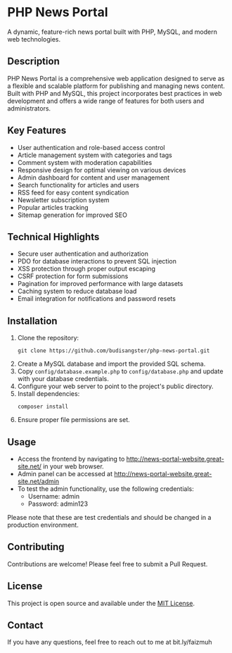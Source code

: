 # PHP News Portal

A dynamic, feature-rich news portal built with PHP, MySQL, and modern web technologies.

## Description

PHP News Portal is a comprehensive web application designed to serve as a flexible and scalable platform for publishing and managing news content. Built with PHP and MySQL, this project incorporates best practices in web development and offers a wide range of features for both users and administrators.

## Key Features

- User authentication and role-based access control
- Article management system with categories and tags
- Comment system with moderation capabilities
- Responsive design for optimal viewing on various devices
- Admin dashboard for content and user management
- Search functionality for articles and users
- RSS feed for easy content syndication
- Newsletter subscription system
- Popular articles tracking
- Sitemap generation for improved SEO

## Technical Highlights

- Secure user authentication and authorization
- PDO for database interactions to prevent SQL injection
- XSS protection through proper output escaping
- CSRF protection for form submissions
- Pagination for improved performance with large datasets
- Caching system to reduce database load
- Email integration for notifications and password resets

## Installation

1. Clone the repository:
   ```
   git clone https://github.com/budisangster/php-news-portal.git
   ```
2. Create a MySQL database and import the provided SQL schema.
3. Copy `config/database.example.php` to `config/database.php` and update with your database credentials.
4. Configure your web server to point to the project's public directory.
5. Install dependencies:
   ```
   composer install
   ```
6. Ensure proper file permissions are set.

## Usage

- Access the frontend by navigating to http://news-portal-website.great-site.net/ in your web browser.
- Admin panel can be accessed at http://news-portal-website.great-site.net/admin
- To test the admin functionality, use the following credentials:
  - Username: admin
  - Password: admin123

Please note that these are test credentials and should be changed in a production environment.

## Contributing

Contributions are welcome! Please feel free to submit a Pull Request.

## License

This project is open source and available under the [MIT License](LICENSE).

## Contact

If you have any questions, feel free to reach out to me at bit.ly/faizmuh
